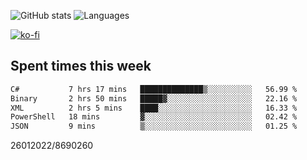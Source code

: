 ![GitHub stats](https://github-readme-stats.vercel.app/api?username=emipa606&theme=github_dark&show_icons=true) 
![Languages](https://github-readme-stats.vercel.app/api/top-langs/?username=emipa606&theme=github_dark&layout=compact)

[![ko-fi](https://ko-fi.com/img/githubbutton_sm.svg)](https://ko-fi.com/G2G55DDYD)

## Spent times this week
<!--START_SECTION:waka-->

```txt
C#           7 hrs 17 mins   ██████████████▒░░░░░░░░░░   56.99 %
Binary       2 hrs 50 mins   █████▓░░░░░░░░░░░░░░░░░░░   22.16 %
XML          2 hrs 5 mins    ████░░░░░░░░░░░░░░░░░░░░░   16.33 %
PowerShell   18 mins         ▓░░░░░░░░░░░░░░░░░░░░░░░░   02.42 %
JSON         9 mins          ▒░░░░░░░░░░░░░░░░░░░░░░░░   01.25 %
```

<!--END_SECTION:waka-->


26012022/8690260
